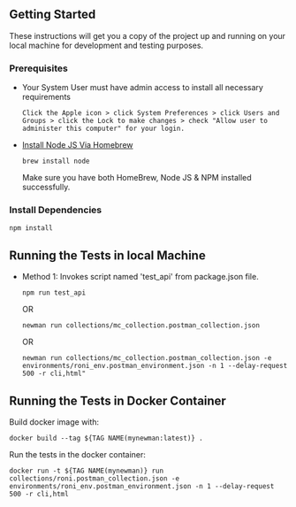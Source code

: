 ## Getting Started

These instructions will get you a copy of the project up and running on your local machine for development and testing purposes.

### Prerequisites

- Your System User must have admin access to install all necessary requirements

  ```
  Click the Apple icon > click System Preferences > click Users and Groups > click the Lock to make changes > check "Allow user to administer this computer" for your login.
  ```

- [Install Node JS Via Homebrew](https://nodejs.org/en/)
  ```
  brew install node
  ```
  Make sure you have both HomeBrew, Node JS & NPM installed successfully.

### Install Dependencies

```
npm install
```

## Running the Tests in local Machine

- Method 1: Invokes script named 'test_api' from package.json file.
  ```
  npm run test_api
  ```
  OR
  ```
  newman run collections/mc_collection.postman_collection.json
  ```
  OR
  ```
  newman run collections/mc_collection.postman_collection.json -e environments/roni_env.postman_environment.json -n 1 --delay-request 500 -r cli,html"
  ```

## Running the Tests in Docker Container

Build docker image with:

```
docker build --tag ${TAG NAME(mynewman:latest)} .
```

Run the tests in the docker container:

```
docker run -t ${TAG NAME(mynewman)} run collections/roni.postman_collection.json -e environments/roni_env.postman_environment.json -n 1 --delay-request 500 -r cli,html
```

